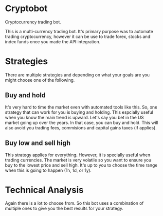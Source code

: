 # Cryptobot

Cryptocurrency trading bot.

This is a multi-currency trading bot. It's primary purpose was to automate trading cryptocurrency, however it can be use to trade forex, stocks and index funds once you made the API integration.

# Strategies

There are multiple strategies and depending on what your goals are you might choose one of the following.

## Buy and hold

It's very hard to time the market even with automated tools like this. So, one strategy that can work for you is buying and holding. This espcially useful when you know the main trend is upward. Let's say you bet in the US market going up over the years. In that case, you can buy and hold. This will also avoid you trading fees, commisions and capital gains taxes (if applies).

## Buy low and sell high

This strategy applies for everything. However, it is specially useful when trading currencies. The market is very volatile so you want to ensure you buy to the lowest price and sell high. It's up to you to choose the time range when this is going to happen (1h, 1d, or 1y).

# Technical Analysis

Again there is a lot to choose from. So this bot uses a combination of multiple ones to give you the best results for your strategy.

